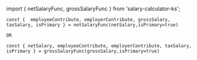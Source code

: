 import { netSalaryFunc, grossSalaryFunc } from 'salary-calculator-ks';

    const {  employeeContribute, employerContribute, grossSalary, taxSalary, isPrimary } = netSalaryFunc(netSalary,isPrimary=true)

    OR

    const { netSalary, employeeContribute, employerContribute, taxSalary, isPrimary } = grossSalaryFunc(grossSalary,isPrimary=true)
